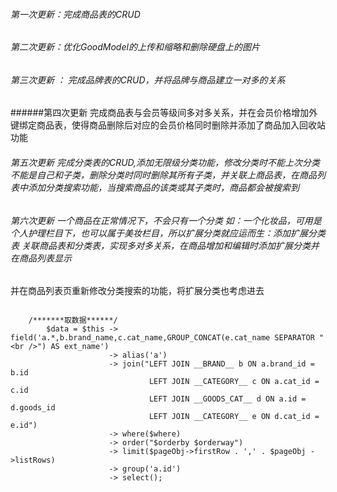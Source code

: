 ###### 第一次更新：完成商品表的CRUD

###### 第二次更新：优化GoodModel的上传和缩略和删除硬盘上的图片

###### 第三次更新 ： 完成品牌表的CRUD，并将品牌与商品建立一对多的关系

######第四次更新 完成商品表与会员等级间多对多关系，并在会员价格增加外键绑定商品表，使得商品删除后对应的会员价格同时删除并添加了商品加入回收站功能

###### 第五次更新 完成分类表的CRUD,添加无限级分类功能，修改分类时不能上次分类不能是自己和子类，删除分类时同时删除其所有子类，并关联上商品表，在商品列表中添加分类搜索功能，当搜索商品的该类或其子类时，商品都会被搜索到

###### 第六次更新 一个商品在正常情况下，不会只有一个分类 如：一个化妆品，可用是个人护理栏目下，也可以属于美妆栏目，所以扩展分类就应运而生：添加扩展分类表 关联商品表和分类表，实现多对多关系，在商品增加和编辑时添加扩展分类并在商品列表显示
并在商品列表页重新修改分类搜索的功能，将扩展分类也考虑进去	

```

	/*******取数据******/
		$data = $this -> field('a.*,b.brand_name,c.cat_name,GROUP_CONCAT(e.cat_name SEPARATOR "<br />") AS ext_name')
					  -> alias('a')
		              -> join("LEFT JOIN __BRAND__ b ON a.brand_id = b.id
		              		   LEFT JOIN __CATEGORY__ c ON a.cat_id = c.id
		              		   LEFT JOIN __GOODS_CAT__ d ON a.id = d.goods_id
		              		   LEFT JOIN __CATEGORY__ e ON d.cat_id = e.id")
		              -> where($where) 
		              -> order("$orderby $orderway")
		              -> limit($pageObj->firstRow . ',' . $pageObj ->listRows)
		              -> group('a.id')
		              -> select();

```